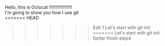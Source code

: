 Hello, this is Octocat !!!!!!!!!!!!!!!!!!<br />
I'm going to show you how I use git <br />
<<<<<<< HEAD
>>>>>>> Edit 1
Let's start with git init
=======
Let's start with git init fantar
>>>>>>> finish step4
